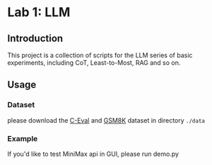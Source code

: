 # Lab 1: LLM
## Introduction
This project is a collection of scripts for the LLM series of basic experiments, including CoT, Least-to-Most, RAG and so on.
## Usage
### Dataset
please download the [C-Eval](https://cevalbenchmark.com/index_zh.html) and [GSM8K](https://github.com/openai/grade-school-math) dataset in directory `./data`

### Example
If you'd like to test MiniMax api in GUI, please run demo.py